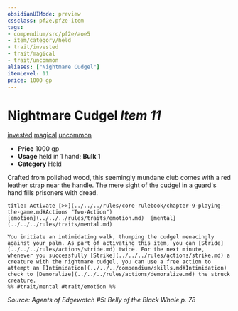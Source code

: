 ```yaml
---
obsidianUIMode: preview
cssclass: pf2e,pf2e-item
tags:
- compendium/src/pf2e/aoe5
- item/category/held
- trait/invested
- trait/magical
- trait/uncommon
aliases: ["Nightmare Cudgel"]
itemLevel: 11
price: 1000 gp
---
```

# Nightmare Cudgel *Item 11*  
[invested](../../../rules/traits/invested.md)  [magical](../../../rules/traits/magical.md)  [uncommon](../../../rules/traits/uncommon.md)  

- **Price** 1000 gp
- **Usage** held in 1 hand; **Bulk** 1
- **Category** Held

Crafted from polished wood, this seemingly mundane club comes with a red leather strap near the handle. The mere sight of the cudgel in a guard's hand fills prisoners with dread.

```ad-embed-ability
title: Activate [>>](../../../rules/core-rulebook/chapter-9-playing-the-game.md#Actions "Two-Action")
[emotion](../../../rules/traits/emotion.md)  [mental](../../../rules/traits/mental.md)  

You initiate an intimidating walk, thumping the cudgel menacingly against your palm. As part of activating this item, you can [Stride](../../../rules/actions/stride.md) twice. For the next minute, whenever you successfully [Strike](../../../rules/actions/strike.md) a creature with the nightmare cudgel, you can use a free action to attempt an [Intimidation](../../../compendium/skills.md#Intimidation) check to [Demoralize](../../../rules/actions/demoralize.md) the struck creature.  
%% #trait/mental #trait/emotion %%
```

*Source: Agents of Edgewatch #5: Belly of the Black Whale p. 78*
